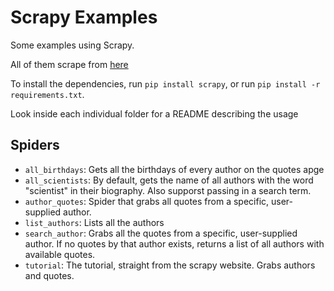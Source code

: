 # Scrapy Examples

Some examples using Scrapy.

All of them scrape from [here](http://quotes.toscrape.com/)

To install the dependencies, run `pip install scrapy`, or run `pip install -r requirements.txt`.

Look inside each individual folder for a README describing the usage

## Spiders

- `all_birthdays`: Gets all the birthdays of every author on the quotes apge
- `all_scientists`: By default, gets the name of all authors with the word "scientist" in their biography. Also supporst
passing in a search term.
- `author_quotes`: Spider that grabs all quotes from a specific, user-supplied author.
- `list_authors`: Lists all the authors
- `search_author`: Grabs all the quotes from a specific, user-supplied author. If no quotes by that author exists, 
returns a list of all authors with available quotes.
- `tutorial`: The tutorial, straight from the scrapy website. Grabs authors and quotes.

